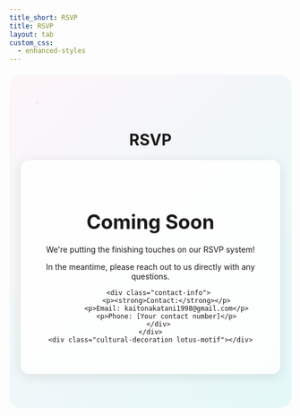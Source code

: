 ```yaml
---
title_short: RSVP
title: RSVP
layout: tab
custom_css:
  - enhanced-styles
---
```


<div class="rsvp-coming-soon">
    <div class="cultural-decoration cherry-motif"></div>
    <h1>RSVP</h1>
    <div class="coming-soon-message">
        <h2>Coming Soon</h2>
        <p>We're putting the finishing touches on our RSVP system!</p>
        <p>In the meantime, please reach out to us directly with any questions.</p>
        
        <div class="contact-info">
            <p><strong>Contact:</strong></p>
            <p>Email: kaitonakatani1998@gmail.com</p>
            <p>Phone: [Your contact number]</p>
        </div>
    </div>
    <div class="cultural-decoration lotus-motif"></div>
</div>

<style>
.rsvp-coming-soon {
    text-align: center;
    padding: 60px 20px;
    position: relative;
    background: linear-gradient(135deg, 
        rgba(255, 179, 217, 0.1) 0%, 
        rgba(0, 204, 204, 0.1) 100%);
    border-radius: 20px;
    margin: 20px 0;
}

.coming-soon-message {
    background: rgba(255, 255, 255, 0.9);
    padding: 40px;
    border-radius: 15px;
    box-shadow: 0 4px 20px rgba(0,0,0,0.1);
    max-width: 500px;
    margin: 0 auto;
}

.coming-soon-message h2 {
    color: var(--ocolor);
    font-size: 2.5em;
    margin-bottom: 20px;
}

.cultural-decoration {
    position: absolute;
    width: 60px;
    height: 60px;
    opacity: 0.2;
}

.cherry-motif {
    top: 20px;
    left: 20px;
    background: url('data:image/svg+xml,<svg xmlns="http://www.w3.org/2000/svg" viewBox="0 0 100 100"><circle cx="50" cy="50" r="5" fill="%23ffb3d9"/></svg>') no-repeat center;
}

.lotus-motif {
    bottom: 20px;
    right: 20px;
    background: url('data:image/svg+xml,<svg xmlns="http://www.w3.org/2000/svg" viewBox="0 0 100 100"><ellipse cx="50" cy="50" rx="8" ry="12" fill="%2300cccc"/></svg>') no-repeat center;
}

.contact-info {
    margin-top: 30px;
    padding: 20px;
    background: rgba(20, 54, 54, 0.05);
    border-radius: 10px;
}
</style>
